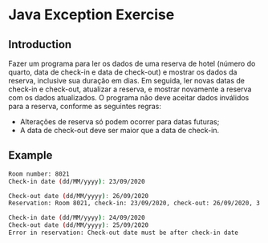 # Java Exception Exercise

## Introduction

Fazer um programa para ler os dados de uma reserva de hotel (número do quarto, data de check-in e data de check-out) e mostrar os dados da reserva, inclusive sua duração em dias. Em seguida, ler novas datas de check-in e check-out, atualizar a reserva, e mostrar novamente a reserva com os dados atualizados. O programa não deve aceitar dados inválidos para a reserva, conforme as seguintes regras:

- Alterações de reserva só podem ocorrer para datas futuras;
- A data de check-out deve ser maior que a data de check-in.

## Example

```bash
Room number: 8021
Check-in date (dd/MM/yyyy): 23/09/2020

Check-out date (dd/MM/yyyy): 26/09/2020
Reservation: Room 8021, check-in: 23/09/2020, check-out: 26/09/2020, 3 nights

Check-in date (dd/MM/yyyy): 24/09/2020
Check-out date (dd/MM/yyyy): 25/09/2020
Error in reservation: Check-out date must be after check-in date
```